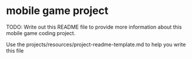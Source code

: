 # mobile game project

TODO: Write out this README file to provide more information about this mobile game coding project.

Use the projects/resources/project-readme-template.md to help you write this file
